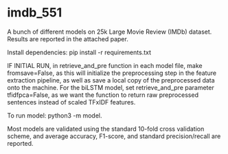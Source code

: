 # imdb_551

A bunch of different models on 25k Large Movie Review (IMDb) dataset.
Results are reported in the attached paper. 

Install dependencies: pip install -r requirements.txt

IF INITIAL RUN, in retrieve_and_pre function in each model file, make fromsave=False, as this will initialize the preprocessing step in the feature extraction pipeline, as well as save a local copy of the preprocessed data onto the machine. For the biLSTM model, set retrieve_and_pre parameter tfidfpca=False, as we want the function to return raw preprocessed sentences instead of scaled TFxIDF features. 

To run model: python3 -m model.<insert-module-name>

Most models are validated using the standard 10-fold cross validation scheme, and average accuracy, F1-score, and standard precision/recall are reported.
